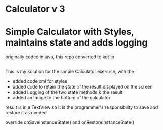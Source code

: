 # Calculator v 3

# Simple Calculator with Styles, maintains state and adds logging
originally coded in java, this repo converted to kotlin

## 
This is my solution for the simple Calculator exercise, with the
* added code xml for styles
* added code to retain the state of the result displayed on the screen
* added Logging of the two state methods & the result
* added an image to the bottom of the calculator

result is in a TextView so it is the programmer's responsibility to save
and restore it as needed

override
onSaveInstanceState()
and
onRestoreInstanceState()
